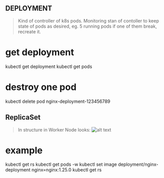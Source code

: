 ## DEPLOYMENT
> Kind of controller of k8s pods. Monitoring stan of contoller to keep state of pods as desired, eg. 5 running pods if one of them break, recreate it. 

# get deployment
kubectl get deployment
kubectl get pods

# destroy one pod
kubectl delete pod nginx-deployment-123456789


## ReplicaSet

> In structure in Worker Node looks:
![alt text](https://www.goglides.dev/images/DxLD59TaM3uCYYvv91BxJV803XHWXI5APfkcYOdRvlQ/w:880/mb:500000/ar:1/aHR0cHM6Ly93d3ct/Z29nbGlkZXMtZGV2/LnMzLmFtYXpvbmF3/cy5jb20vdXBsb2Fk/cy9hcnRpY2xlcy93/azI5d2ptMWR2Nng5/NHdxcWF5bi5wbmc)

# example
kubectl get rs
kubectl get pods -w
kubectl set image deployment/nginx-deployment nginx=nginx:1.25.0
kubectl get rs